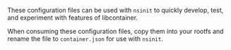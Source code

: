 These configuration files can be used with `nsinit` to quickly develop, test,
and experiment with features of libcontainer.

When consuming these configuration files, copy them into your rootfs and rename
the file to `container.json` for use with `nsinit`.

